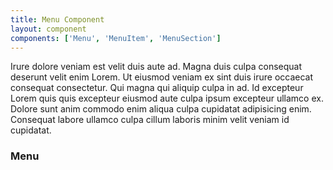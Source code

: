 ```yaml
---
title: Menu Component
layout: component
components: ['Menu', 'MenuItem', 'MenuSection']
---
```


<script>
  import { Preview } from '$lib/components'
</script>

Irure dolore veniam est velit duis aute ad. Magna duis culpa consequat deserunt velit enim Lorem. Ut eiusmod veniam ex sint duis irure occaecat consequat consectetur. Qui magna qui aliquip culpa in ad. Id excepteur Lorem quis quis excepteur eiusmod aute culpa ipsum excepteur ullamco ex. Dolore sunt anim commodo enim aliqua culpa cupidatat adipisicing enim. Consequat labore ullamco culpa cillum laboris minim velit veniam id cupidatat.

### Menu

<FileSource src="/framed/Menu/Menu" />

